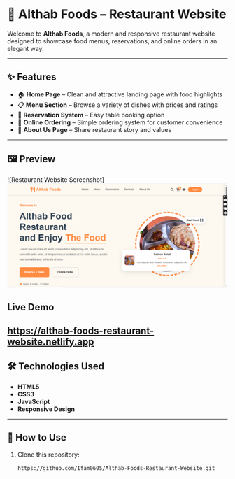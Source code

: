 # 🍴 Althab Foods – Restaurant Website  

Welcome to **Althab Foods**, a modern and responsive restaurant website designed to showcase food menus, reservations, and online orders in an elegant way.  

---

## ✨ Features  

- 🏠 **Home Page** – Clean and attractive landing page with food highlights  
- 📋 **Menu Section** – Browse a variety of dishes with prices and ratings  
- 📅 **Reservation System** – Easy table booking option  
- 🛒 **Online Ordering** – Simple ordering system for customer convenience  
- 📖 **About Us Page** – Share restaurant story and values  

---

## 🖼️ Preview  

![Restaurant Website Screenshot]![preview img](/preview.png) 

## Live Demo
https://althab-foods-restaurant-website.netlify.app
---

## 🛠️ Technologies Used  

- **HTML5**  
- **CSS3**  
- **JavaScript**  
- **Responsive Design**  

---

## 🚀 How to Use  

1. Clone this repository:  
   ```bash
   https://github.com/Ifam0605/Althab-Foods-Restaurant-Website.git
